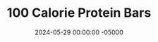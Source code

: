 ---
layout: post
title:  "100 Calorie Protein Bars"
date:   2024-05-29 00:00:00 -05000
categories: 
- Recipes
- Protein Powder
permalink: /recipes/protien-bar
image: /assets/Food/Protein Powder/Protein Bar/protein-bar.jpg
ing: proteinbar-ing
facts: proteinbar-facts
section1: 
start2: 
section2: 
start3: 
section3: 
start4: 
section4: 
start5: 
section5: 
Prep: 10
Rest: 180
Cook: 
Source1: https://amyshealthybaking.com/blog/2016/01/07/chocolate-chip-peanut-butter-protein-bars/
Source2: 
whisk: https://s.samsungfood.com/ThZUT
tags: 
- protien powder
- whey
- casein
- unflavored whey
- unflavored casein
- coconut flour
- protein
- pbfit
- pb2
- powdered peanut butter
- powdered peanuts
- peanut flour
- unsweetened vanilla almond milk
- unsweetened almond milk
- milk
- almond milk
- sugar free syrup
- syrup
- gluten free
- almond extract
Description: To me, a protein bar must meet 3 basic requirements. It must have (1) at least 10g of protein per 100cal, with protein being the predominant macro nutrient. (2) It has to have no added sugar, and finally (3) it must be a solid at room temperature, so it can be taken on the go. These protein bars meet all 3, as they clock in at just 100 calories and have 14g of protein
Instructions: 
- In a large bowl, whisk together the dry ingredients - PB2, whey, casein, coconut flour, cinnamon, and salt<br><br>

- Add in the wet ingredients (milk, syrup, and extract). Fold with a silicone spatula until fully combined. The mix should be slightly sticky<br><br>

- Line a 9x5" bread pan with parchment paper, and evenly press the dough into the pan. Chill in the fridge for 3 hours before slicing.  Store in the fridge or freezer
---